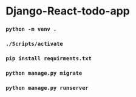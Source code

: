 ﻿# Django-React-todo-app
### `python -m venv .`
### `./Scripts/activate`
### `pip install requirments.txt`
### `python manage.py migrate`
### `python manage.py runserver`


